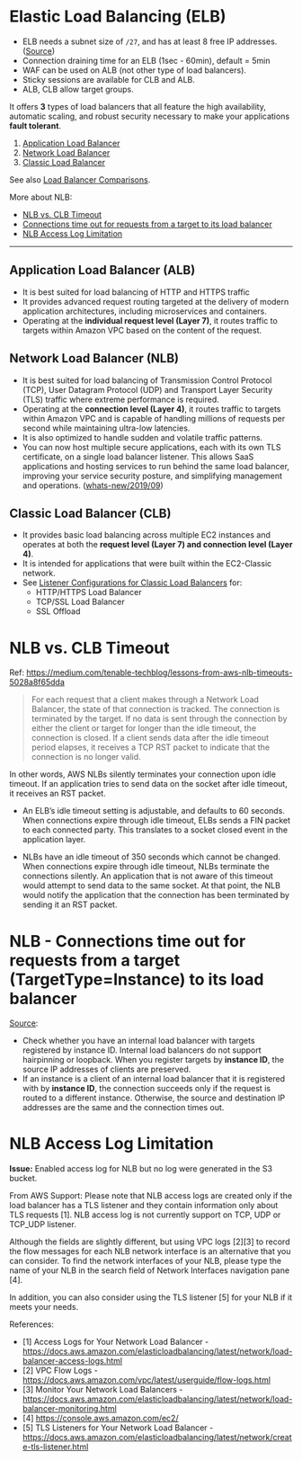 # Elastic Load Balancing (ELB)

- ELB needs a subnet size of `/27`, and has at least 8 free IP addresses. 
  ([Source](https://docs.aws.amazon.com/elasticloadbalancing/latest/classic/elb-backend-instances.html)) 
- Connection draining time for an ELB (1sec - 60min), default = 5min
- WAF can be used on ALB (not other type of load balancers).
- Sticky sessions are available for CLB and ALB.
- ALB, CLB allow target groups.

It offers **3** types of load balancers that all feature the high availability, automatic scaling, and robust
  security necessary to make your applications **fault tolerant**.

1. [Application Load Balancer](#application-load-balancer-alb)
2. [Network Load Balancer](#network-load-balancer-nlb)
3. [Classic Load Balancer](#classic-load-balancer-clb)

See also [Load Balancer Comparisons](
https://aws.amazon.com/elasticloadbalancing/features/#Details_for_Elastic_Load_Balancing_Products).

More about NLB:
- [NLB vs. CLB Timeout](#nlb-vs-clb-timeout)
- [Connections time out for requests from a target to its load balancer](#nlb---connections-time-out-for-requests-from-a-target-targettypeinstance-to-its-load-balancer)
- [NLB Access Log Limitation](#nlb-access-log-limitation)


---

## Application Load Balancer (ALB)

- It is best suited for load balancing of HTTP and HTTPS traffic
- It provides advanced request routing targeted at the delivery of modern application architectures, including
  microservices and containers. 
- Operating at the **individual request level (Layer 7)**, it routes traffic to targets within Amazon VPC based on the
  content of the request.

## Network Load Balancer (NLB)

- It is best suited for load balancing of Transmission Control Protocol (TCP), User Datagram Protocol (UDP) and
  Transport Layer Security (TLS) traffic where extreme performance is required. 
- Operating at the **connection level (Layer 4)**, it routes traffic to targets within Amazon VPC and is capable of
  handling millions of requests per second while maintaining ultra-low latencies. 
- It is also optimized to handle sudden and volatile traffic patterns.
- You can now host multiple secure applications, each with its own TLS certificate, on a single load balancer listener. 
  This allows SaaS applications and hosting services to run behind the same load balancer, improving your service
  security posture, and simplifying management and operations. 
([whats-new/2019/09](https://aws.amazon.com/about-aws/whats-new/2019/09/elastic-load-balancing-network-load-balancers-now-supports-multiple-tls-certificates-using-server-name-indication/))

## Classic Load Balancer (CLB)

- It provides basic load balancing across multiple EC2 instances and operates at both the **request level (Layer 7) and
  connection level (Layer 4)**.
- It is intended for applications that were built within the EC2-Classic network.
- See [Listener Configurations for Classic Load Balancers](
  https://docs.aws.amazon.com/elasticloadbalancing/latest/classic/using-elb-listenerconfig-quickref.html) for:
   - HTTP/HTTPS Load Balancer
   - TCP/SSL Load Balancer
   - SSL Offload

# NLB vs. CLB Timeout

Ref: https://medium.com/tenable-techblog/lessons-from-aws-nlb-timeouts-5028a8f65dda

> For each request that a client makes through a Network Load Balancer, the state of that connection is tracked. 
> The connection is terminated by the target. If no data is sent through the connection by either the client or target
> for longer than the idle timeout, the connection is closed. If a client sends data after the idle timeout period
> elapses, it receives a TCP RST packet to indicate that the connection is no longer valid.

In other words, AWS NLBs silently terminates your connection upon idle timeout. If an application tries to send data
on the socket after idle timeout, it receives an RST packet.

- An ELB’s idle timeout setting is adjustable, and defaults to 60 seconds. 
  When connections expire through idle timeout, ELBs sends a FIN packet to each connected party. 
  This translates to a socket closed event in the application layer.

- NLBs have an idle timeout of 350 seconds which cannot be changed. 
  When connections expire through idle timeout, NLBs terminate the connections silently. 
  An application that is not aware of this timeout would attempt to send data to the same socket. At that point,
  the NLB would notify the application that the connection has been terminated by sending it an RST packet.

# NLB - Connections time out for requests from a target (TargetType=Instance) to its load balancer

[Source](
https://docs.aws.amazon.com/elasticloadbalancing/latest/network/load-balancer-troubleshooting.html#loopback-timeout):

- Check whether you have an internal load balancer with targets registered by instance ID. Internal load balancers
  do not support hairpinning or loopback. When you register targets by **instance ID**, the source IP addresses of
  clients are preserved. 
- If an instance is a client of an internal load balancer that it is registered with by **instance ID**, the
  connection succeeds only if the request is routed to a different instance. Otherwise, the source and destination IP
  addresses are the same and the connection times out. 

# NLB Access Log Limitation

**Issue:** Enabled access log for NLB but no log were generated in the S3 bucket.

From AWS Support: 
Please note that NLB access logs are created only if the load balancer has a TLS listener and they contain information 
only about TLS requests [1].  NLB access log is not currently support on TCP, UDP or TCP_UDP listener.

Although the fields are slightly different, but using VPC logs [2][3] to record the flow messages for each NLB network
interface is an alternative that you can consider. To find the network interfaces of your NLB, please type the name of
your NLB in the search field of Network Interfaces navigation pane [4].

In addition, you can also consider using the TLS listener [5] for your NLB if it meets your needs.

References:
- [1] Access Logs for Your Network Load Balancer - https://docs.aws.amazon.com/elasticloadbalancing/latest/network/load-balancer-access-logs.html 
- [2] VPC Flow Logs - https://docs.aws.amazon.com/vpc/latest/userguide/flow-logs.html 
- [3] Monitor Your Network Load Balancers - https://docs.aws.amazon.com/elasticloadbalancing/latest/network/load-balancer-monitoring.html 
- [4] https://console.aws.amazon.com/ec2/ 
- [5] TLS Listeners for Your Network Load Balancer - https://docs.aws.amazon.com/elasticloadbalancing/latest/network/create-tls-listener.html 
